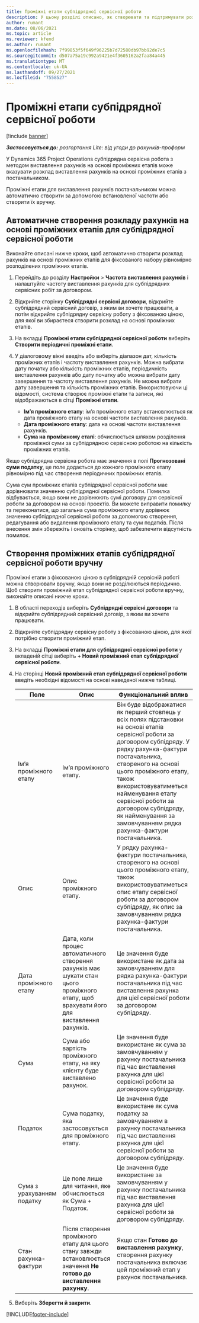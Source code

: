 ```yaml
---
title: Проміжні етапи субпідрядної сервісної роботи
description: У цьому розділі описано, як створювати та підтримувати розклад рахунків на основі проміжних етапів для підрядного сервісного договору з постачальником.
author: rumant
ms.date: 08/06/2021
ms.topic: article
ms.reviewer: kfend
ms.author: rumant
ms.openlocfilehash: 7f99853f5f649f96225b7d72580db97bb92de7c5
ms.sourcegitcommit: d507a75a19c992a9421e4f3605162a2faa84a445
ms.translationtype: MT
ms.contentlocale: uk-UA
ms.lasthandoff: 09/27/2021
ms.locfileid: "7558527"
---
```

# <a name="subcontract-line-milestones"></a>Проміжні етапи субпідрядної сервісної роботи

[!include [banner](../../includes/dataverse-preview.md)]

_**Застосовується до:** розгортання Lite: від угоди до рахунків-проформ_

У Dynamics 365 Project Operations субпідрядна сервісна робота з методом виставлення рахунків на основі проміжних етапів може вказувати розклад виставлення рахунків на основі проміжних етапів з постачальником.

Проміжні етапи для виставлення рахунків постачальником можна автоматично створити за допомогою встановленої частоти або створити їх вручну.

## <a name="automatically-create-a-milestone-based-invoice-schedule-for-a-subcontract-line"></a>Автоматичне створення розкладу рахунків на основі проміжних етапів для субпідрядної сервісної роботи

Виконайте описані нижче кроки, щоб автоматично створити розклад рахунків на основі проміжних етапів для фіксованого набору рівномірно розподілених проміжних етапів.

1. Перейдіть до розділу **Настройки** > **Частота виставлення рахунків** і налаштуйте частоту виставлення рахунків для субпідрядних сервісних робіт за договором.
2. Відкрийте сторінку **Субпідрядні сервісні договори**, відкрийте субпідрядний сервісний договір, з яким ви хочете працювати, а потім відкрийте субпідрядну сервісну роботу з фіксованою ціною, для якої ви збираєтеся створити розклад на основі проміжних етапів.
3. На вкладці **Проміжні етапи субпідрядної сервісної роботи** виберіть **Створити періодичні проміжні етапи**.
4. У діалоговому вікні введіть або виберіть діапазон дат, кількість проміжних етапів і частоту виставлення рахунків. Можна вибрати дату початку або кількість проміжних етапів, періодичність виставлення рахунків або дату початку або можна вибрати дату завершення та частоту виставлення рахунків. Не можна вибрати дату завершення та кількість проміжних етапів.
Використовуючи ці відомості, система створює проміжні етапи та записи, які відображаються в сітці **Проміжні етапи**.

   - **Ім’я проміжного етапу**: ім’я проміжного етапу встановлюється як дата проміжного етапу на основі частоти виставлення рахунків.
   - **Дата проміжного етапу**: дата на основі частоти виставлення рахунків.
   - **Сума на проміжному етапі**: обчислюється шляхом розділення проміжної суми за субпідрядною сервісною роботою на кількість проміжних етапів.

Якщо субпідрядна сервісна робота має значення в полі **Прогнозовані суми податку**, це поле додається до кожного проміжного етапу рівномірно під час створення періодичних проміжних етапів.

Сума сум проміжних етапів субпідрядної сервісної роботи має дорівнювати значенню субпідрядної сервісної роботи. Помилка відбувається, якщо вони не дорівнюють сумі договору для сервісної роботи за договором на основі проектів. Ви можете виправити помилку та переконатися, що загальна сума проміжного етапу дорівнює значенню субпідрядної сервісної роботи за допомогою створення, редагування або видалення проміжного етапу та сум податків. Після внесення змін збережіть і оновіть сторінку, щоб забезпечити відсутність помилок.

## <a name="manually-create-subcontract-line-milestones"></a>Створення проміжних етапів субпідрядної сервісної роботи вручну

Проміжні етапи з фіксованою ціною в субпідрядній сервісній роботі можна створювати вручну, якщо вони не розділюються періодично. Щоб створити проміжний етап субпідрядної сервісної роботи вручну, виконайте описані нижче кроки.

1. В області переходів виберіть **Субпідрядні сервісні договори** та відкрийте субпідрядний сервісний договір, з яким ви хочете працювати.
2. Відкрийте субпідрядну сервісну роботу з фіксованою ціною, для якої потрібно створити проміжний етап.
3. На вкладці **Проміжні етапи для субпідрядної сервісної роботи** у вкладеній сітці виберіть **+ Новий проміжний етап субпідрядної сервісної роботи**.
4. На сторінці **Новий проміжний етап субпідрядної сервісної роботи** введіть необхідні відомості на основі наведеної нижче таблиці.

    | Поле | Опис |Функціональний вплив|
    | --- | --- |----------------------|
    | Ім’я проміжного етапу | Ім’я проміжного етапу. |Він буде відображатися як перший стовпець у всіх полях підстановки на основі етапів сервісної роботи за договором субпідряду. У рядку рахунка-фактури постачальника, створеного на основі цього проміжного етапу, також використовуватиметься найменування етапу сервісної роботи за договором субпідряду, як найменування за замовчуванням рядка рахунка-фактури постачальника.|
    | Опис | Опис проміжного етапу. |У рядку рахунка-фактури постачальника, створеного на основі цього проміжного етапу, також використовуватиметься опис етапу сервісної роботи за договором субпідряду, як опис за замовчуванням рядка рахунка-фактури постачальника.|
    | Дата проміжного етапу | Дата, коли процес автоматичного створення рахунків має шукати стан цього проміжного етапу, щоб врахувати його для виставлення рахунків.| Це значення буде використане як дата за замовчуванням для рядка рахунка-фактури постачальника під час виставлення рахунка для цієї сервісної роботи за договором субпідряду. |
    | Сума | Сума або вартість проміжного етапу, на яку клієнту буде виставлено рахунок. |Це значення буде використане як сума за замовчуванням у рахунку постачальника під час виставлення рахунка для цієї сервісної роботи за договором субпідряду. |
    | Податок | Сума податку, яка застосовується для проміжного етапу.| Це значення буде використане як сума податку за замовчуванням в рахунку постачальника під час виставлення рахунка для цієї сервісної роботи за договором субпідряду. |
    | Сума з урахуванням податку | Це поле лише для читання, яке обчислюється як Сума + Податок.|Це значення буде використане за замовчуванням у рахунку постачальника під час виставлення рахунка для цієї сервісної роботи за договором субпідряду. |
    | Стан рахунка-фактури | Після створення проміжного етапу для цього стану завжди встановлюється значення **Не готово до виставлення рахунку**.|  Якщо стан **Готово до виставлення рахунку**, створення рахунку постачальника включає цей проміжний етап у рахунок постачальника. |

5. Виберіть **Зберегти й закрити**.


[!INCLUDE[footer-include](../../includes/footer-banner.md)]
